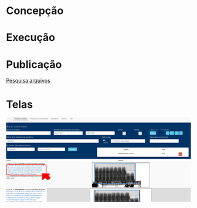 # Concepção

 
# Execução


# Publicação

[Pesquisa arquivos](https://ajna.labin.rf08.srf/virasana/files)  

# Telas

![Pesquisa arquivos](../images/exemplos/lote1.png)


